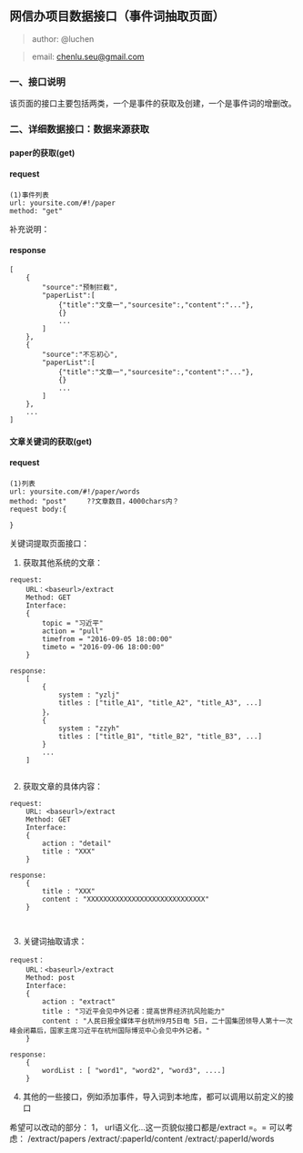 ## 网信办项目数据接口（事件词抽取页面）

>author: @luchen

>email: chenlu.seu@gmail.com


### 一、接口说明

该页面的接口主要包括两类，一个是事件的获取及创建，一个是事件词的增删改。

### 二、详细数据接口：数据来源获取

#### **paper的获取(get)**

#### request
```
(1)事件列表
url: yoursite.com/#!/paper
method: "get"
```
补充说明：


#### response

```
[
    {
        "source":"预制拦截",
        "paperList":[
            {"title":"文章一","sourcesite":,"content":"..."},
            {}
            ...
        ]
    },
    {
        "source":"不忘初心",
        "paperList":[
            {"title":"文章一","sourcesite":,"content":"..."},
            {}
            ...
        ]
    },
    ...
]

```



#### **文章关键词的获取(get)**

#### request
```
(1)列表
url: yoursite.com/#!/paper/words
method: "post"     ??文章数目，4000chars内？
request body:{
     
}
```


关键词提取页面接口：

1. 获取其他系统的文章：
```
request:
    URL：<baseurl>/extract
    Method: GET
    Interface:
    {
        topic = "习近平"
        action = "pull"
        timefrom = "2016-09-05 18:00:00"
        timeto = "2016-09-06 18:00:00"
    }   

response:
    [
        {
            system : "yzlj"
            titles : ["title_A1", "title_A2", "title_A3", ...]
        }，
        {
            system : "zzyh"
            titles : ["title_B1", "title_B2", "title_B3", ...]
        }
        ...
    ]
    
```

2. 获取文章的具体内容：

```
request:
    URL: <baseurl>/extract
    Method: GET
    Interface:
    {
        action : "detail"
        title : "XXX"
    }
    
response:
    {
        title : "XXX"
        content : "XXXXXXXXXXXXXXXXXXXXXXXXXXXXX"
    }
    
    
```

3. 关键词抽取请求：

```
request：
    URL：<baseurl>/extract
    Method: post
    Interface:
    {
        action : "extract"
        title : "习近平会见中外记者：提高世界经济抗风险能力"
        content : "人民日报全媒体平台杭州9月5日电 5日，二十国集团领导人第十一次峰会闭幕后，国家主席习近平在杭州国际博览中心会见中外记者。"
    }
    
response:
    {
        wordList : [ "word1", "word2", "word3", ....]
    }
```
4. 其他的一些接口，例如添加事件，导入词到本地库，都可以调用以前定义的接口




希望可以改动的部分：
1，
url语义化...这一页貌似接口都是/extract =。= 
可以考虑：
/extract/papers
 /extract/:paperId/content
 /extract/:paperId/words